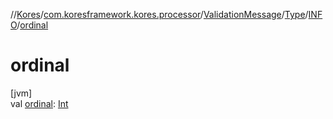 //[Kores](../../../../../index.md)/[com.koresframework.kores.processor](../../../index.md)/[ValidationMessage](../../index.md)/[Type](../index.md)/[INFO](index.md)/[ordinal](ordinal.md)

# ordinal

[jvm]\
val [ordinal](ordinal.md): [Int](https://kotlinlang.org/api/latest/jvm/stdlib/kotlin/-int/index.html)

